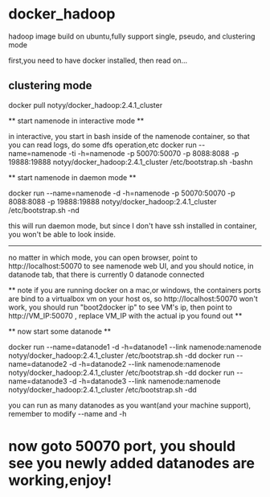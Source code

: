 docker_hadoop
=============

hadoop image build on ubuntu,fully support single, pseudo, and clustering mode

first,you need to have docker installed, then read on...

clustering mode
---------------
docker pull notyy/docker_hadoop:2.4.1_cluster

** start namenode in interactive mode **

in interactive, you start in bash inside of the namenode container, so that you can read logs, do some dfs operation,etc
docker run --name=namenode -ti -h=namenode -p 50070:50070 -p 8088:8088 -p 19888:19888 notyy/docker_hadoop:2.4.1_cluster /etc/bootstrap.sh -bashn

** start namenode in daemon mode **

docker run --name=namenode -d -h=namenode -p 50070:50070 -p 8088:8088 -p 19888:19888 notyy/docker_hadoop:2.4.1_cluster /etc/bootstrap.sh -nd

this will run daemon mode, but since I don't have ssh installed in container, you won't be able to look inside.

-------------------

no matter in which mode, you can open browser, point to http://localhost:50070 to see namenode web UI, and you should notice, in datanode tab, that
there is currently 0 datanode connected

 ** note if you are running docker on a mac,or windows, the containers ports are bind to a virtualbox vm on your
 host os, so http://localhost:50070 won't work, you should run "boot2docker ip" to see VM's ip, then point to http://VM_IP:50070 ,
 replace VM_IP with the actual ip you found out **

 ** now start some datanode **

 docker run --name=datanode1 -d -h=datanode1 --link namenode:namenode notyy/docker_hadoop:2.4.1_cluster /etc/bootstrap.sh -dd
 docker run --name=datanode2 -d -h=datanode2 --link namenode:namenode notyy/docker_hadoop:2.4.1_cluster /etc/bootstrap.sh -dd
 docker run --name=datanode3 -d -h=datanode3 --link namenode:namenode notyy/docker_hadoop:2.4.1_cluster /etc/bootstrap.sh -dd

 you can run as many datanodes as you want(and your machine support), remember to modify --name and -h

 now goto 50070 port, you should see you newly added datanodes are working,enjoy!
 =============================
